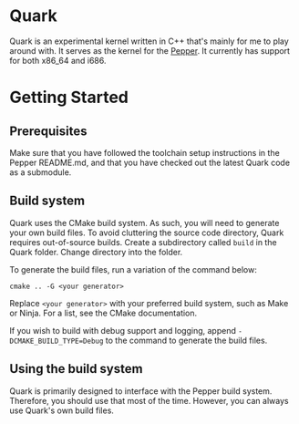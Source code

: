 # Quark
Quark is an experimental kernel written in C++ that's mainly for me to play around with. It serves as the kernel for the [Pepper](https://github.com/PoisonNinja/Pepper). It currently has support for both x86_64 and i686.

# Getting Started
## Prerequisites
Make sure that you have followed the toolchain setup instructions in the Pepper README.md, and that you have checked out the latest Quark code as a submodule.

## Build system
Quark uses the CMake build system. As such, you will need to generate your own build files. To avoid cluttering the source code directory, Quark requires out-of-source builds. Create a subdirectory called `build` in the Quark folder. Change directory into the folder.

To generate the build files, run a variation of the command below:
```
cmake .. -G <your generator>
```

Replace `<your generator>` with your preferred build system, such as Make or Ninja. For a list, see the CMake documentation.

If you wish to build with debug support and logging, append `-DCMAKE_BUILD_TYPE=Debug` to the command to generate the build files.

## Using the build system
Quark is primarily designed to interface with the Pepper build system. Therefore, you should use that most of the time. However, you can always use Quark's own build files.

